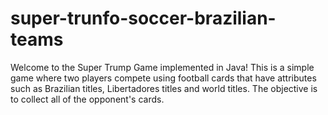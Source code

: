 # super-trunfo-soccer-brazilian-teams
Welcome to the Super Trump Game implemented in Java! This is a simple game where two players compete using football cards that have attributes such as Brazilian titles, Libertadores titles and world titles. The objective is to collect all of the opponent's cards.
